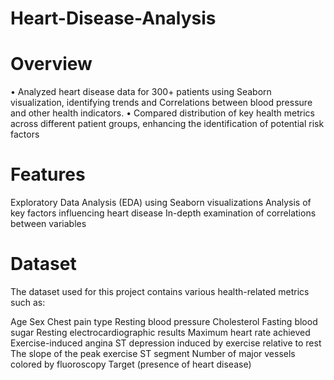 # Heart-Disease-Analysis
# Overview
• Analyzed heart disease data for 300+ patients using Seaborn visualization, identifying trends and 
Correlations between blood pressure and other health indicators.
• Compared distribution of key health metrics across different patient groups, enhancing the identification of 
potential risk factors

# Features
Exploratory Data Analysis (EDA) using Seaborn visualizations
Analysis of key factors influencing heart disease
In-depth examination of correlations between variables
# Dataset
The dataset used for this project contains various health-related metrics such as:

Age
Sex
Chest pain type
Resting blood pressure
Cholesterol
Fasting blood sugar
Resting electrocardiographic results
Maximum heart rate achieved
Exercise-induced angina
ST depression induced by exercise relative to rest
The slope of the peak exercise ST segment
Number of major vessels colored by fluoroscopy
Target (presence of heart disease)




